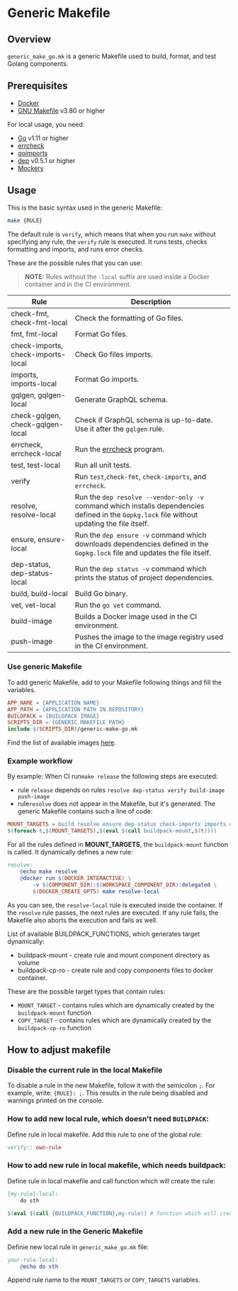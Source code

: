 # Generic Makefile
## Overview

`generic_make_go.mk` is a generic Makefile used to build, format, and test Golang components.

## Prerequisites 
* [Docker](https://www.docker.com/get-started)
* [GNU Makefile](https://www.gnu.org/software/make/manual/make.html) v3.80 or higher

For local usage, you need:
* [Go](https://golang.org/) v1.11 or higher
* [errcheck](https://github.com/kisielk/errcheck)
* [goimports](https://godoc.org/golang.org/x/tools/cmd/goimports)
* [dep](https://github.com/golang/dep) v0.5.1 or higher
* [Mockery](github.com/vektra/mockery)
## Usage
This is the basic syntax used in the generic Makefile:
```bash
make {RULE}
```

The default rule is `verify`, which means that when you run `make` without specifying any rule, the `verify` rule is executed.
It runs tests, checks formatting and imports, and runs error checks.

These are the possible rules that you can use:
>**NOTE:** Rules without the `-local` suffix are used inside a Docker container and in the CI environment.

| Rule                              | Description                                                    |
|-----------------------------------|----------------------------------------------------------------|
| check-fmt, check-fmt-local        | Check the formatting of Go files.                              |
| fmt, fmt-local                    | Format Go files.                                               |
| check-imports, check-imports-local| Check Go files imports.                                        |
| imports, imports-local            | Format Go imports.                                             |
| gqlgen, gqlgen-local              | Generate GraphQL schema.                                       |
| check-gqlgen, check-gqlgen-local  | Check if GraphQL schema is up-to-date. Use it after the `gqlgen` rule. |
| errcheck, errcheck-local          | Run the [errcheck](https://github.com/kisielk/errcheck) program.        |
| test, test-local                  | Run all unit tests.                                            |
| verify                            | Run `test`,`check-fmt`, `check-imports`, and `errcheck`.       |
| resolve, resolve-local            | Run the `dep resolve --vendor-only -v` command which installs dependencies defined in the `Gopkg.lock` file without updating the file itself.                         |
| ensure, ensure-local              | Run the `dep ensure -v` command which downloads dependencies defined in the `Gopkg.lock` file and updates the file itself.                               |
| dep-status, dep-status-local      | Run the `dep status -v` command which prints the status of project dependencies.                                         |
| build, build-local                | Build Go binary.                                               |
| vet, vet-local                    | Run the `go vet` command.                                      |
| build-image                       | Builds a Docker image used in the CI environment.                 |
| push-image                        | Pushes the image to the image registry used in the CI environment.           |

### Use generic Makefile
To add generic Makefile, add to your Makefile following things and fill the variables.
```makefile
APP_NAME = {APPLICATION NAME}
APP_PATH = {APPLICATION PATH IN REPOSITORY}
BUILDPACK = {BUILDPACK IMAGE}
SCRIPTS_DIR = {GENERIC MAKEFILE PATH} 
include $(SCRIPTS_DIR)/generic-make-go.mk
```
Find the list of available images [here](https://github.com/kyma-project/test-infra/blob/master/templates/config.yaml).

### Example workflow 
By example:
When CI run`make release` the following steps are executed:
- rule `release` depends on rules `resolve dep-status verify build-image push-image`
- rule`resolve` does not appear in the Makefile, but it's generated. 
The generic Makefile contains such a line of code:
```makefile
MOUNT_TARGETS = build resolve ensure dep-status check-imports imports check-fmt fmt errcheck vet generate pull-licenses gqlgen
$(foreach t,$(MOUNT_TARGETS),$(eval $(call buildpack-mount,$(t))))
```
For all the rules defined in **MOUNT_TARGETS**, the `buildpack-mount` function is called. It dynamically defines a new rule:
```makefile
resolve:
    @echo make resolve
    @docker run $(DOCKER_INTERACTIVE) \
        -v $(COMPONENT_DIR):$(WORKSPACE_COMPONENT_DIR):delegated \
        $(DOCKER_CREATE_OPTS) make resolve-local
```
As you can see, the `resolve-local` rule is executed inside the container. 
If the `resolve` rule passes, the next rules are executed.
If any rule fails, the Makefile also aborts the execution and fails as well.

List of available BUILDPACK_FUNCTIONS, which generates target dynamically:
- buildpack-mount - create rule and mount component directory as volume
- buildpack-cp-ro - create rule and copy components files to docker container.

These are the possible target types that contain rules:
- `MOUNT_TARGET` - contains rules which are dynamically created by the `buildpack-mount` function
- `COPY_TARGET` - contains rules which are dynamically created by the `buildpack-cp-ro` function

## How to adjust makefile
### Disable the current rule in the local Makefile
To disable a rule in the new Makefile, follow it with the semicolon `;`.
For example, write: `{RULE}: ;`.
This results in the rule being disabled and warnings printed on the console.
### How to add new local rule, which doesn't need `BUILDPACK`:
Define rule in local makefile.
Add this rule to one of the  global rule:
```makefile
verify:: own-rule
```

### How to add new rule in local makefile, which needs buildpack:
Define rule in local makefile and call function which will create the rule:
```makefile
{my-rule}-local: 
    do sth

$(eval $(call {BUILDPACK_FUNCTION},my-rule)) # function which will create the new rule
```

### Add a new rule in the Generic Makefile
Definie new local rule in `generic_make_go.mk` file:
```makefile
your-rule-local:
    @echo do sth
```

Append rule name to the `MOUNT_TARGETS` or `COPY_TARGETS` variables.
